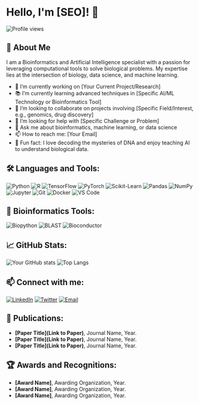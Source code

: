 # Hello, I'm [SEO]! 👋

![Profile views](https://komarev.com/ghpvc/?username=yourusername&color=brightgreen)

## 🚀 About Me
I am a Bioinformatics and Artificial Intelligence specialist with a passion for leveraging computational tools to solve biological problems. My expertise lies at the intersection of biology, data science, and machine learning.

- 🔬 I’m currently working on [Your Current Project/Research]
- 📚 I’m currently learning advanced techniques in [Specific AI/ML Technology or Bioinformatics Tool]
- 🧬 I’m looking to collaborate on projects involving [Specific Field/Interest, e.g., genomics, drug discovery]
- 🤝 I’m looking for help with [Specific Challenge or Problem]
- 💬 Ask me about bioinformatics, machine learning, or data science
- 📫 How to reach me: [Your Email]
- 🌟 Fun fact: I love decoding the mysteries of DNA and enjoy teaching AI to understand biological data.

## 🛠️ Languages and Tools:
![Python](https://img.shields.io/badge/-Python-black?style=flat-square&logo=python)
![R](https://img.shields.io/badge/-R-black?style=flat-square&logo=r)
![TensorFlow](https://img.shields.io/badge/-TensorFlow-black?style=flat-square&logo=tensorflow)
![PyTorch](https://img.shields.io/badge/-PyTorch-black?style=flat-square&logo=pytorch)
![Scikit-Learn](https://img.shields.io/badge/-Scikit--Learn-black?style=flat-square&logo=scikit-learn)
![Pandas](https://img.shields.io/badge/-Pandas-black?style=flat-square&logo=pandas)
![NumPy](https://img.shields.io/badge/-NumPy-black?style=flat-square&logo=numpy)
![Jupyter](https://img.shields.io/badge/-Jupyter-black?style=flat-square&logo=jupyter)
![Git](https://img.shields.io/badge/-Git-black?style=flat-square&logo=git)
![Docker](https://img.shields.io/badge/-Docker-black?style=flat-square&logo=docker)
![VS Code](https://img.shields.io/badge/-VS%20Code-black?style=flat-square&logo=visual-studio-code)

## 🧬 Bioinformatics Tools:
![Biopython](https://img.shields.io/badge/-Biopython-black?style=flat-square&logo=python)
![BLAST](https://img.shields.io/badge/-BLAST-black?style=flat-square&logo=blast)
![Bioconductor](https://img.shields.io/badge/-Bioconductor-black?style=flat-square&logo=bioconductor)

## 📈 GitHub Stats:
![Your GitHub stats](https://github-readme-stats.vercel.app/api?username=yourusername&show_icons=true&hide_border=true)
![Top Langs](https://github-readme-stats.vercel.app/api/top-langs/?username=yourusername&layout=compact&hide_border=true)

## 📫 Connect with me:
[![LinkedIn](https://img.shields.io/badge/-LinkedIn-blue?style=flat-square&logo=linkedin)](https://www.linkedin.com/in/yourlinkedin/)
[![Twitter](https://img.shields.io/badge/-Twitter-blue?style=flat-square&logo=twitter)](https://twitter.com/yourtwitter/)
[![Email](https://img.shields.io/badge/-Email-black?style=flat-square&logo=gmail)](mailto:youremail@example.com)

## 📝 Publications:
- **[Paper Title](Link to Paper)**, Journal Name, Year.
- **[Paper Title](Link to Paper)**, Journal Name, Year.
- **[Paper Title](Link to Paper)**, Journal Name, Year.

## 🏆 Awards and Recognitions:
- **[Award Name]**, Awarding Organization, Year.
- **[Award Name]**, Awarding Organization, Year.
- **[Award Name]**, Awarding Organization, Year.
